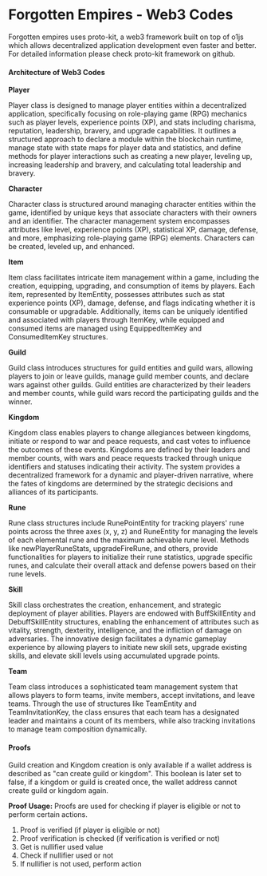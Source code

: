 # Forgotten Empires - Web3 Codes

Forgotten empires uses proto-kit, a web3 framework built on top of o1js which allows decentralized application development even faster and better. For detailed information please check proto-kit framework on github.

#### Architecture of Web3 Codes

**Player**

Player class is designed to manage player entities within a decentralized application, specifically focusing on role-playing game (RPG) mechanics such as player levels, experience points (XP), and stats including charisma, reputation, leadership, bravery, and upgrade capabilities. It outlines a structured approach to declare a module within the blockchain runtime, manage state with state maps for player data and statistics, and define methods for player interactions such as creating a new player, leveling up, increasing leadership and bravery, and calculating total leadership and bravery.

**Character**

Character class is structured around managing character entities within the game, identified by unique keys that associate characters with their owners and an identifier. The character management system encompasses attributes like level, experience points (XP), statistical XP, damage, defense, and more, emphasizing role-playing game (RPG) elements. Characters can be created, leveled up, and enhanced.

**Item**

Item class facilitates intricate item management within a game, including the creation, equipping, upgrading, and consumption of items by players. Each item, represented by ItemEntity, possesses attributes such as stat experience points (XP), damage, defense, and flags indicating whether it is consumable or upgradable. Additionally, items can be uniquely identified and associated with players through ItemKey, while equipped and consumed items are managed using EquippedItemKey and ConsumedItemKey structures.

**Guild**

Guild class introduces structures for guild entities and guild wars, allowing players to join or leave guilds, manage guild member counts, and declare wars against other guilds. Guild entities are characterized by their leaders and member counts, while guild wars record the participating guilds and the winner.

**Kingdom**

Kingdom class enables players to change allegiances between kingdoms, initiate or respond to war and peace requests, and cast votes to influence the outcomes of these events. Kingdoms are defined by their leaders and member counts, with wars and peace requests tracked through unique identifiers and statuses indicating their activity. The system provides a decentralized framework for a dynamic and player-driven narrative, where the fates of kingdoms are determined by the strategic decisions and alliances of its participants.

**Rune**

Rune class structures include RunePointEntity for tracking players' rune points across the three axes (x, y, z) and RuneEntity for managing the levels of each elemental rune and the maximum achievable rune level. Methods like newPlayerRuneStats, upgradeFireRune, and others, provide functionalities for players to initialize their rune statistics, upgrade specific runes, and calculate their overall attack and defense powers based on their rune levels.

**Skill**

Skill class orchestrates the creation, enhancement, and strategic deployment of player abilities. Players are endowed with BuffSkillEntity and DebuffSkillEntity structures, enabling the enhancement of attributes such as vitality, strength, dexterity, intelligence, and the infliction of damage on adversaries. The innovative design facilitates a dynamic gameplay experience by allowing players to initiate new skill sets, upgrade existing skills, and elevate skill levels using accumulated upgrade points.

**Team**

Team class introduces a sophisticated team management system that allows players to form teams, invite members, accept invitations, and leave teams. Through the use of structures like TeamEntity and TeamInvitationKey, the class ensures that each team has a designated leader and maintains a count of its members, while also tracking invitations to manage team composition dynamically.

#### Proofs

Guild creation and Kingdom creation is only available if a wallet address is described as "can create guild or kingdom". This boolean is later set to false, if a kingdom or guild is created once, the wallet address cannot create guild or kingdom again.

**Proof Usage:** Proofs are used for checking if player is eligible or not to perform certain actions.

1) Proof is verified (if player is eligible or not)
2) Proof verification is checked (if verification is verified or not)
3) Get is nullifier used value
4) Check if nullifier used or not
5) If nullifier is not used, perform action